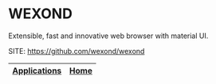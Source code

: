 # WEXOND
 
 Extensible, fast and innovative web browser with material UI.
 
 SITE: https://github.com/wexond/wexond

 | [Applications](https://portable-linux-apps.github.io/apps.html) | [Home](https://portable-linux-apps.github.io)
 | --- | --- |
